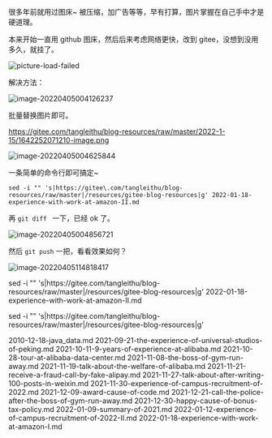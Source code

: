很多年前就用过图床~ 被压缩，加广告等等，早有打算，图片掌握在自己手中才是硬道理。



本来开始一直用 github 图床，然后后来考虑网络更快，改到 gitee，没想到没用多久，就挂了。



![picture-load-failed](/Users/tanglei/github/hexo.tanglei.name/resources/fix-gitee-pictures-link/picture-load-failed.png)![]()



解决方法：

![image-20220405004126237](/Users/tanglei/github/hexo.tanglei.name/resources/fix-gitee-pictures-link/image-20220405004126237.png)



批量替换图片即可。 

https://gitee.com/tangleithu/blog-resources/raw/master/2022-1-15/1642252071210-image.png



![image-20220405004625844](/Users/tanglei/github/hexo.tanglei.name/resources/fix-gitee-pictures-link/image-20220405004625844.png)

一条简单的命令行即可搞定~

``````shell
sed -i "" 's|https://gitee\.com/tangleithu/blog-resources/raw/master|/resources/gitee-blog-resources|g' 2022-01-18-experience-with-work-at-amazon-II.md
``````

再 `git diff ` 一下，已经 ok 了。 

![image-20220405004856721](/Users/tanglei/github/hexo.tanglei.name/resources/fix-gitee-pictures-link/image-20220405004856721.png)

然后 `git push` 一把，看看效果如何？

![image-20220405114818417](/Users/tanglei/github/hexo.tanglei.name/resources/fix-gitee-pictures-link/image-20220405114818417.png)



sed -i "" 's|https://gitee\.com/tangleithu/blog-resources/raw/master|/resources/gitee-blog-resources|g' 2022-01-18-experience-with-work-at-amazon-II.md 





sed -i "" 's|https://gitee\.com/tangleithu/blog-resources/raw/master|/resources/gitee-blog-resources|g' 

2010-12-18-java_data.md
2021-09-21-the-experience-of-universal-studios-of-peking.md
2021-10-11-9-years-of-experience-at-alibaba.md
2021-10-28-tour-at-alibaba-data-center.md
2021-11-08-the-boss-of-gym-run-away.md
2021-11-19-talk-about-the-welfare-of-alibaba.md
2021-11-21-receive-a-fraud-call-by-fake-alipay.md
2021-11-27-talk-about-after-writing-100-posts-in-weixin.md
2021-11-30-experience-of-campus-recruitment-of-2022.md
2021-12-09-award-cause-of-code.md
2021-12-21-call-the-police-after-the-boss-of-gym-run-away.md
2021-12-30-happy-cause-of-bonus-tax-policy.md
2022-01-09-summary-of-2021.md
2022-01-12-experience-of-campus-recruitment-of-2022-II.md
2022-01-18-experience-with-work-at-amazon-I.md
